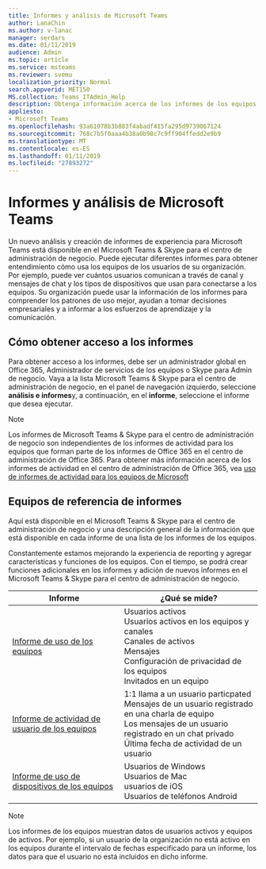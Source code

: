 ```yaml
---
title: Informes y análisis de Microsoft Teams
author: LanaChin
ms.author: v-lanac
manager: serdars
ms.date: 01/11/2019
audience: Admin
ms.topic: article
ms.service: msteams
ms.reviewer: svemu
localization_priority: Normal
search.appverid: MET150
MS.collection: Teams_ITAdmin_Help
description: Obtenga información acerca de los informes de los equipos que están disponibles en Microsoft Teams & Skype para el centro de administración de negocio.
appliesto:
- Microsoft Teams
ms.openlocfilehash: 93a61078b3b883f4abadf415fa295d9739067124
ms.sourcegitcommit: 768c7b5f0aaa4b38a0b98c7c9ff904ffedd2e9b9
ms.translationtype: MT
ms.contentlocale: es-ES
ms.lasthandoff: 01/11/2019
ms.locfileid: "27893272"
---
```

# <a name="microsoft-teams-analytics-and-reporting"></a>Informes y análisis de Microsoft Teams

Un nuevo análisis y creación de informes de experiencia para Microsoft Teams está disponible en el Microsoft Teams & Skype para el centro de administración de negocio. Puede ejecutar diferentes informes para obtener entendimiento cómo usa los equipos de los usuarios de su organización. Por ejemplo, puede ver cuántos usuarios comunican a través de canal y mensajes de chat y los tipos de dispositivos que usan para conectarse a los equipos. Su organización puede usar la información de los informes para comprender los patrones de uso mejor, ayudan a tomar decisiones empresariales y a informar a los esfuerzos de aprendizaje y la comunicación.

## <a name="how-to-access-the-reports"></a>Cómo obtener acceso a los informes

Para obtener acceso a los informes, debe ser un administrador global en Office 365, Administrador de servicios de los equipos o Skype para Admin de negocio.  Vaya a la lista Microsoft Teams & Skype para el centro de administración de negocio, en el panel de navegación izquierdo, seleccione **análisis e informes**y, a continuación, en el **informe**, seleccione el informe que desea ejecutar.

> [!NOTE]
> Los informes de Microsoft Teams & Skype para el centro de administración de negocio son independientes de los informes de actividad para los equipos que forman parte de los informes de Office 365 en el centro de administración de Office 365. Para obtener más información acerca de los informes de actividad en el centro de administración de Office 365, vea [uso de informes de actividad para los equipos de Microsoft](../teams-activity-reports.md)

## <a name="teams-reporting-reference"></a>Equipos de referencia de informes

Aquí está disponible en el Microsoft Teams & Skype para el centro de administración de negocio y una descripción general de la información que está disponible en cada informe de una lista de los informes de los equipos.

Constantemente estamos mejorando la experiencia de reporting y agregar características y funciones de los equipos. Con el tiempo, se podrá crear funciones adicionales en los informes y adición de nuevos informes en el Microsoft Teams & Skype para el centro de administración de negocio.

|Informe  |¿Qué se mide? |
|---------|---------|
|[Informe de uso de los equipos](teams-usage-report.md)  |  Usuarios activos<br/>Usuarios activos en los equipos y canales<br/>Canales de activos<br/>Mensajes<br/>Configuración de privacidad de los equipos<br/>Invitados en un equipo   |
|[Informe de actividad de usuario de los equipos](user-activity-report.md)  |  1:1 llama a un usuario particpated<br/>Mensajes de un usuario registrado en una charla de equipo<br/>Los mensajes de un usuario registrado en un chat privado<br/>Última fecha de actividad de un usuario     |
|[Informe de uso de dispositivos de los equipos](device-usage-report.md)   |  Usuarios de Windows<br/>Usuarios de Mac<br/>usuarios de iOS<br/>Usuarios de teléfonos Android     |

> [!NOTE]
> Los informes de los equipos muestran datos de usuarios activos y equipos de activos. Por ejemplo, si un usuario de la organización no está activo en los equipos durante el intervalo de fechas especificado para un informe, los datos para que el usuario no está incluidos en dicho informe.
